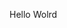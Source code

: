 Hello Wolrd
















































































































































































































































































































































































































































































































































































































































































































































































































































































































































































































































































































































































































































































































































































































































































































































































































































































































































































































































































































































































































































































































































































































































































































































































































































































































































































































































































































































































































































































































































































































































































































































































































































































































































































































































































































































































































































































































































































































































































































































































































































































































































































































































































































































































































































































































































































































































































